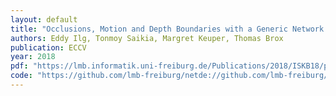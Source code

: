 ```yaml
---
layout: default
title: "Occlusions, Motion and Depth Boundaries with a Generic Network for Disparity, Optical Flow or Scene Flow Estimation"
authors: Eddy Ilg, Tonmoy Saikia, Margret Keuper, Thomas Brox
publication: ECCV
year: 2018
pdf: "https://lmb.informatik.uni-freiburg.de/Publications/2018/ISKB18/paper-FlowDispOccBoundary.pdf"
code: "https://github.com/lmb-freiburg/netde://github.com/lmb-freiburg/netdef_models"
---
```

